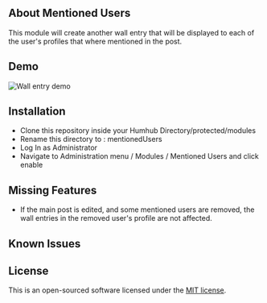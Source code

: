 ## About Mentioned Users

This module will create another wall entry that will be displayed to each of the user's profiles that where mentioned in the post.

## Demo

![Wall entry demo](https://max.al/uploads/md/humhub-mentionedUsers.png)

## Installation

  - Clone this repository inside your Humhub Directory/protected/modules
  - Rename this directory to : mentionedUsers
  - Log In as Administrator
  - Navigate to Administration menu / Modules / Mentioned Users and click enable

## Missing Features

- If the main post is edited, and some mentioned users are removed, the wall entries in the removed user's profile are not affected.

## Known Issues


## License
This is an open-sourced software licensed under the [MIT license](https://opensource.org/licenses/MIT).

